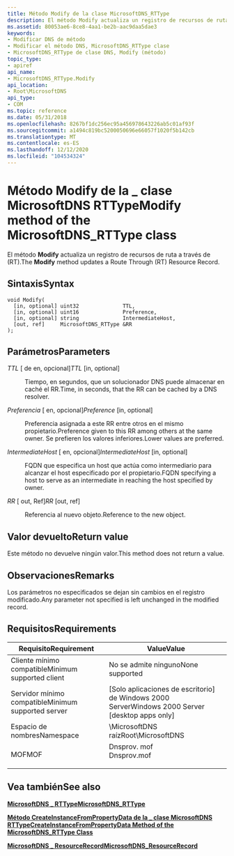 ```yaml
---
title: Método Modify de la clase MicrosoftDNS_RTType
description: El método Modify actualiza un registro de recursos de ruta a través de (RT).
ms.assetid: 80053ae6-8ce8-4aa1-be2b-aac9daa5dae3
keywords:
- Modificar DNS de método
- Modificar el método DNS, MicrosoftDNS_RTType clase
- MicrosoftDNS_RTType de clase DNS, Modify (método)
topic_type:
- apiref
api_name:
- MicrosoftDNS_RTType.Modify
api_location:
- Root\MicrosoftDNS
api_type:
- COM
ms.topic: reference
ms.date: 05/31/2018
ms.openlocfilehash: 8267bf1dc256ec95a456978643226ab5c01af93f
ms.sourcegitcommit: a1494c819bc5200050696e66057f1020f5b142cb
ms.translationtype: MT
ms.contentlocale: es-ES
ms.lasthandoff: 12/12/2020
ms.locfileid: "104534324"
---
```

# <a name="modify-method-of-the-microsoftdns_rttype-class"></a><span data-ttu-id="dc1e4-106">Método Modify de la \_ clase MicrosoftDNS RTType</span><span class="sxs-lookup"><span data-stu-id="dc1e4-106">Modify method of the MicrosoftDNS\_RTType class</span></span>

<span data-ttu-id="dc1e4-107">El método **Modify** actualiza un registro de recursos de ruta a través de (RT).</span><span class="sxs-lookup"><span data-stu-id="dc1e4-107">The **Modify** method updates a Route Through (RT) Resource Record.</span></span>

## <a name="syntax"></a><span data-ttu-id="dc1e4-108">Sintaxis</span><span class="sxs-lookup"><span data-stu-id="dc1e4-108">Syntax</span></span>


```mof
void Modify(
  [in, optional] uint32              TTL,
  [in, optional] uint16              Preference,
  [in, optional] string              IntermediateHost,
  [out, ref]     MicrosoftDNS_RTType &RR
);
```



## <a name="parameters"></a><span data-ttu-id="dc1e4-109">Parámetros</span><span class="sxs-lookup"><span data-stu-id="dc1e4-109">Parameters</span></span>

<dl> <dt>

<span data-ttu-id="dc1e4-110">*TTL* \[ de en, opcional\]</span><span class="sxs-lookup"><span data-stu-id="dc1e4-110">*TTL* \[in, optional\]</span></span>
</dt> <dd>

<span data-ttu-id="dc1e4-111">Tiempo, en segundos, que un solucionador DNS puede almacenar en caché el RR.</span><span class="sxs-lookup"><span data-stu-id="dc1e4-111">Time, in seconds, that the RR can be cached by a DNS resolver.</span></span>

</dd> <dt>

<span data-ttu-id="dc1e4-112">*Preferencia* \[ en, opcional\]</span><span class="sxs-lookup"><span data-stu-id="dc1e4-112">*Preference* \[in, optional\]</span></span>
</dt> <dd>

<span data-ttu-id="dc1e4-113">Preferencia asignada a este RR entre otros en el mismo propietario.</span><span class="sxs-lookup"><span data-stu-id="dc1e4-113">Preference given to this RR among others at the same owner.</span></span> <span data-ttu-id="dc1e4-114">Se prefieren los valores inferiores.</span><span class="sxs-lookup"><span data-stu-id="dc1e4-114">Lower values are preferred.</span></span>

</dd> <dt>

<span data-ttu-id="dc1e4-115">*IntermediateHost* \[ en, opcional\]</span><span class="sxs-lookup"><span data-stu-id="dc1e4-115">*IntermediateHost* \[in, optional\]</span></span>
</dt> <dd>

<span data-ttu-id="dc1e4-116">FQDN que especifica un host que actúa como intermediario para alcanzar el host especificado por el propietario.</span><span class="sxs-lookup"><span data-stu-id="dc1e4-116">FQDN specifying a host to serve as an intermediate in reaching the host specified by owner.</span></span>

</dd> <dt>

<span data-ttu-id="dc1e4-117">*RR* \[ out, Ref\]</span><span class="sxs-lookup"><span data-stu-id="dc1e4-117">*RR* \[out, ref\]</span></span>
</dt> <dd>

<span data-ttu-id="dc1e4-118">Referencia al nuevo objeto.</span><span class="sxs-lookup"><span data-stu-id="dc1e4-118">Reference to the new object.</span></span>

</dd> </dl>

## <a name="return-value"></a><span data-ttu-id="dc1e4-119">Valor devuelto</span><span class="sxs-lookup"><span data-stu-id="dc1e4-119">Return value</span></span>

<span data-ttu-id="dc1e4-120">Este método no devuelve ningún valor.</span><span class="sxs-lookup"><span data-stu-id="dc1e4-120">This method does not return a value.</span></span>

## <a name="remarks"></a><span data-ttu-id="dc1e4-121">Observaciones</span><span class="sxs-lookup"><span data-stu-id="dc1e4-121">Remarks</span></span>

<span data-ttu-id="dc1e4-122">Los parámetros no especificados se dejan sin cambios en el registro modificado.</span><span class="sxs-lookup"><span data-stu-id="dc1e4-122">Any parameter not specified is left unchanged in the modified record.</span></span>

## <a name="requirements"></a><span data-ttu-id="dc1e4-123">Requisitos</span><span class="sxs-lookup"><span data-stu-id="dc1e4-123">Requirements</span></span>



| <span data-ttu-id="dc1e4-124">Requisito</span><span class="sxs-lookup"><span data-stu-id="dc1e4-124">Requirement</span></span> | <span data-ttu-id="dc1e4-125">Value</span><span class="sxs-lookup"><span data-stu-id="dc1e4-125">Value</span></span> |
|-------------------------------------|----------------------------------------------------------------------------------------|
| <span data-ttu-id="dc1e4-126">Cliente mínimo compatible</span><span class="sxs-lookup"><span data-stu-id="dc1e4-126">Minimum supported client</span></span><br/> | <span data-ttu-id="dc1e4-127">No se admite ninguno</span><span class="sxs-lookup"><span data-stu-id="dc1e4-127">None supported</span></span><br/>                                                              |
| <span data-ttu-id="dc1e4-128">Servidor mínimo compatible</span><span class="sxs-lookup"><span data-stu-id="dc1e4-128">Minimum supported server</span></span><br/> | <span data-ttu-id="dc1e4-129">\[Solo aplicaciones de escritorio\] de Windows 2000 Server</span><span class="sxs-lookup"><span data-stu-id="dc1e4-129">Windows 2000 Server \[desktop apps only\]</span></span><br/>                                   |
| <span data-ttu-id="dc1e4-130">Espacio de nombres</span><span class="sxs-lookup"><span data-stu-id="dc1e4-130">Namespace</span></span><br/>                | <span data-ttu-id="dc1e4-131">\\MicrosoftDNS raíz</span><span class="sxs-lookup"><span data-stu-id="dc1e4-131">Root\\MicrosoftDNS</span></span><br/>                                                          |
| <span data-ttu-id="dc1e4-132">MOF</span><span class="sxs-lookup"><span data-stu-id="dc1e4-132">MOF</span></span><br/>                      | <dl> <span data-ttu-id="dc1e4-133"><dt>Dnsprov. mof</dt></span><span class="sxs-lookup"><span data-stu-id="dc1e4-133"><dt>Dnsprov.mof</dt></span></span> </dl> |



## <a name="see-also"></a><span data-ttu-id="dc1e4-134">Vea también</span><span class="sxs-lookup"><span data-stu-id="dc1e4-134">See also</span></span>

<dl> <dt>

[<span data-ttu-id="dc1e4-135">**MicrosoftDNS \_ RTType**</span><span class="sxs-lookup"><span data-stu-id="dc1e4-135">**MicrosoftDNS\_RTType**</span></span>](microsoftdns-rttype.md)
</dt> <dt>

[<span data-ttu-id="dc1e4-136">**Método CreateInstanceFromPropertyData de la \_ clase MicrosoftDNS RTType**</span><span class="sxs-lookup"><span data-stu-id="dc1e4-136">**CreateInstanceFromPropertyData Method of the MicrosoftDNS\_RTType Class**</span></span>](microsoftdns-rttype-createinstancefrompropertydata.md)
</dt> <dt>

[<span data-ttu-id="dc1e4-137">**MicrosoftDNS \_ ResourceRecord**</span><span class="sxs-lookup"><span data-stu-id="dc1e4-137">**MicrosoftDNS\_ResourceRecord**</span></span>](microsoftdns-resourcerecord.md)
</dt> </dl>

 

 





